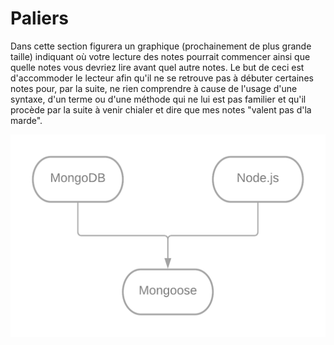 # Paliers
Dans cette section figurera un graphique (prochainement de plus grande taille) indiquant où votre lecture des notes pourrait commencer ainsi que quelle notes vous devriez lire avant quel autre notes. Le but de ceci est d'accommoder le lecteur afin qu'il ne se retrouve pas à débuter certaines notes pour, par la suite, ne rien comprendre à cause de l'usage d'une syntaxe, d'un terme ou d'une méthode qui ne lui est pas familier et qu'il procède par la suite à venir chialer et dire que mes notes "valent pas d'la marde".

![Diagramme de progression](./dia.png)